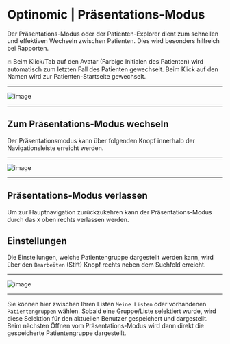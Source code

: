 # Optinomic | Präsentations-Modus


Der Präsentations-Modus oder der Patienten-Explorer dient zum schnellen und effektiven Wechseln zwischen Patienten. Dies wird besonders hilfreich bei Rapporten.

:fire:  Beim Klick/Tab auf den Avatar (Farbige Initialen des Patienten) wird automatisch zum letzten Fall des Patienten gewechselt. Beim Klick auf den Namen wird zur Patienten-Startseite gewechselt.

____

![image](http://doc.optinomic.org/images/patientexplorer.png)
____

## Zum Präsentations-Modus wechseln
Der Präsentationsmodus kann über folgenden Knopf innerhalb der Navigationsleiste erreicht werden.
____

![image](http://doc.optinomic.org/images/switch_presentation.png)
____


## Präsentations-Modus verlassen
Um zur Hauptnavigation zurückzukehren kann der Präsentations-Modus durch das `X` oben rechts verlassen werden.


## Einstellungen

Die Einstellungen, welche Patientengruppe dargestellt werden kann, wird über den `Bearbeiten` (Stift) Knopf rechts neben dem Suchfeld erreicht.

____

![image](http://doc.optinomic.org/images/patientexplorer_edit.png)
____

Sie können hier zwischen Ihren Listen `Meine Listen` oder vorhandenen `Patientengruppen` wählen. Sobald eine Gruppe/Liste selektiert wurde, wird diese Selektion für den aktuellen Benutzer gespeichert und dargestellt. Beim nächsten Öffnen vom Präsentations-Modus wird dann direkt die gespeicherte Patientengruppe dargestellt.
